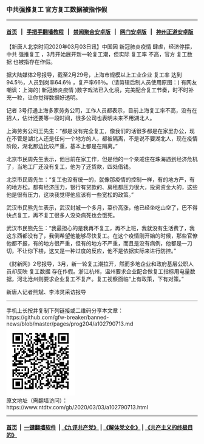 ### 中共强推复工 官方复工数据被指作假
------------------------

#### [首页](https://github.com/gfw-breaker/banned-news/blob/master/README.md) &nbsp;&nbsp;|&nbsp;&nbsp; [手把手翻墙教程](https://github.com/gfw-breaker/guides/wiki) &nbsp;&nbsp;|&nbsp;&nbsp; [禁闻聚合安卓版](https://github.com/gfw-breaker/bn-android) &nbsp;&nbsp;|&nbsp;&nbsp; [网门安卓版](https://github.com/oGate2/oGate) &nbsp;&nbsp;|&nbsp;&nbsp; [神州正道安卓版](https://github.com/SzzdOgate/update) 



<div><div class="post_content" itemprop="articleBody">
 <p>
  【新唐人北京时间2020年03月03日讯】中国因
  <ok href="https://www.ntdtv.com/gb/新冠肺炎疫情.htm">
   新冠肺炎疫情
  </ok>
  肆虐，经济停摆，中共
  <ok href="https://www.ntdtv.com/gb/强推复工.htm">
   强推复工
  </ok>
  ，3月开始展开新一轮复工潮，但实际
  <ok href="https://www.ntdtv.com/gb/复工率.htm">
   复工率
  </ok>
  不高，官方
  <ok href="https://www.ntdtv.com/gb/复工数据.htm">
   复工数据
  </ok>
  也被指存在作假。
 </p>
 <p>
  据大陆媒体2号报导，截至2月29号，上海市规模以上工业企业
  <ok href="https://www.ntdtv.com/gb/复工率.htm">
   复工率
  </ok>
  达到94.5％，人员到岗率64.6％ ，复产率66％。（请剪辑后制人员使用原图：) 有网友嘲讽：上海的(
  <ok href="https://www.ntdtv.com/gb/新冠肺炎疫情.htm">
   新冠肺炎疫情
  </ok>
  )数字戏法已入化境，完美配合复工节奏，时不时补充一粒，让你觉得数据好透明。
 </p>
 <p>
  记者 3号打通上海多家劳务公司，工作人员都表示，目前上海复工率不高，没有在招人，估计还要等一段时间，很多公司也表明未来不用湖北人。
 </p>
 <p>
  上海劳务公司王先生：“都是没有完全复工，像我们的话很多都是在家里办公，现在不管是湖北人还是任何一个地方的人，都被隔离，不是说不要湖北人，现在疫情阶段，湖北那边比较严重，基本上都是在隔离。”
 </p>
 <p>
  北京市民周先生表示，他目前在家工作，但是他的一个亲戚住在珠海遇到经济危机了，当地工厂还没有复工，他为了还贷款，四处借钱。
 </p>
 <p>
  北京市民周先生：“复工也没有统一的，就像那疫情的控制一样，有的地方严，有的地方松。都有经济压力，银行有贷款的、房租都压力很大，投资资金大的，这些他是很有压力，这块我觉得他应该有一些宽松的政策。”
 </p>
 <p>
  武汉市民熊先生表示，武汉封城一个多月，菜价高涨，他已经坐吃山空了，巴不得快点复工，再不复工很多人没染病死也会饿死。
 </p>
 <p>
  武汉市民熊先生：“我最担心的是我再不复工，再不上班，我就没有生活费了，我这东西都没有了，我倒希望他能够尽快复工。在这个疫情刚开始的时候，那些官僚他都不报，有的地方很严重，但有的地方不严重，而且是没有病例，他都是一刀切，不让你下楼，这又是一种过度的反应，他不是依据实际来进行防控。”
 </p>
 <p>
  《财新网》2号报导，3月，新一轮复工潮拉开，然而多地企业和政府基层公职人员却反映
  <ok href="https://www.ntdtv.com/gb/复工数据.htm">
   复工数据
  </ok>
  存在作假。浙江杭州，温州要求企业配合做复工指标用电量数据，河北沧州则要求企业复工不复产。复工视察面临“上有政策，下有对策。”
 </p>
 <p>
  新唐人记者熊斌、李沛灵采访报导
 </p>
 <div class="single_ad">
 </div>
</div>
</div>
<hr/>
手机上长按并复制下列链接或二维码分享本文章：<br/>
https://github.com/gfw-breaker/banned-news/blob/master/pages/prog204/a102790713.md <br/>
<a href='https://github.com/gfw-breaker/banned-news/blob/master/pages/prog204/a102790713.md'><img src='https://github.com/gfw-breaker/banned-news/blob/master/pages/prog204/a102790713.md.png'/></a> <br/>
原文地址（需翻墙访问）：https://www.ntdtv.com/gb/2020/03/03/a102790713.html


------------------------
#### [首页](https://github.com/gfw-breaker/banned-news/blob/master/README.md) &nbsp;|&nbsp; [一键翻墙软件](https://github.com/gfw-breaker/nogfw/blob/master/README.md) &nbsp;| [《九评共产党》](https://github.com/gfw-breaker/9ping.md/blob/master/README.md#九评之一评共产党是什么) | [《解体党文化》](https://github.com/gfw-breaker/jtdwh.md/blob/master/README.md) | [《共产主义的终极目的》](https://github.com/gfw-breaker/gczydzjmd.md/blob/master/README.md)


<img src='http://gfw-breaker.win/banned-news/pages/prog204/a102790713.md' width='0px' height='0px'/>